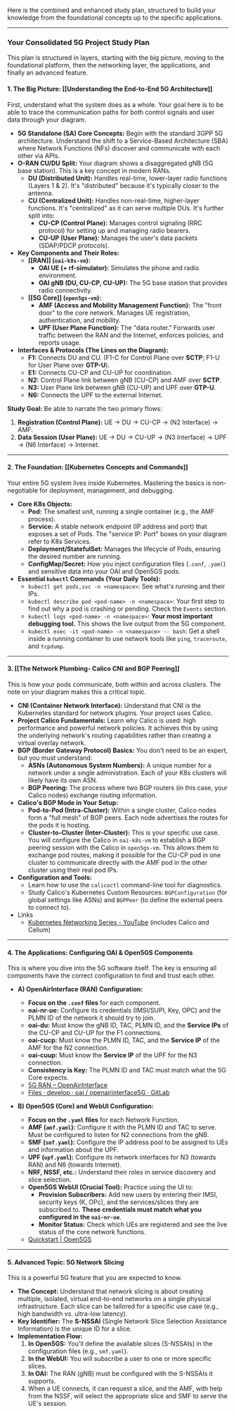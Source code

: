 Here is the combined and enhanced study plan, structured to build your knowledge from the foundational concepts up to the specific applications.

---

### Your Consolidated 5G Project Study Plan

This plan is structured in layers, starting with the big picture, moving to the foundational platform, then the networking layer, the applications, and finally an advanced feature.

#### 1. The Big Picture: [[Understanding the End-to-End 5G Architecture]]

First, understand what the system does as a whole. Your goal here is to be able to trace the communication paths for both control signals and user data through your diagram.

*   **5G Standalone (SA) Core Concepts:** Begin with the standard 3GPP 5G architecture. Understand the shift to a Service-Based Architecture (SBA) where Network Functions (NFs) discover and communicate with each other via APIs.
*   **O-RAN CU/DU Split:** Your diagram shows a disaggregated gNB (5G base station). This is a key concept in modern RANs.
    *   **DU (Distributed Unit):** Handles real-time, lower-layer radio functions (Layers 1 & 2). It's "distributed" because it's typically closer to the antenna.
    *   **CU (Centralized Unit):** Handles non-real-time, higher-layer functions. It's "centralized" as it can serve multiple DUs. It's further split into:
        *   **CU-CP (Control Plane):** Manages control signaling (RRC protocol) for setting up and managing radio bearers.
        *   **CU-UP (User Plane):** Manages the user's data packets (SDAP/PDCP protocols).
*   **Key Components and Their Roles:**
    *   **[[RAN]] (`oai-k8s-vm`):**
        *   **OAI UE (+ rf-simulator):** Simulates the phone and radio environment.
        *   **OAI gNB (DU, CU-CP, CU-UP):** The 5G base station that provides radio connectivity.
    *   **[[5G Core]] (`open5gs-vm`):**
        *   **AMF (Access and Mobility Management Function):** The "front door" to the core network. Manages UE registration, authentication, and mobility.
        *   **UPF (User Plane Function):** The "data router." Forwards user traffic between the RAN and the Internet, enforces policies, and reports usage.
*   **Interfaces & Protocols (The Lines on the Diagram):**
    *   **F1:** Connects DU and CU. (F1-C for Control Plane over **SCTP**; F1-U for User Plane over **GTP-U**).
    *   **E1:** Connects CU-CP and CU-UP for coordination.
    *   **N2:** Control Plane link between gNB (CU-CP) and AMF over **SCTP**.
    *   **N3:** User Plane link between gNB (CU-UP) and UPF over **GTP-U**.
    *   **N6:** Connects the UPF to the external Internet.

**Study Goal:** Be able to narrate the two primary flows:
1.  **Registration (Control Plane):** UE → DU → CU-CP → (N2 Interface) → AMF.
2.  **Data Session (User Plane):** UE → DU → CU-UP → (N3 Interface) → UPF → (N6 Interface) → Internet.

---

#### 2. The Foundation: [[Kubernetes Concepts and Commands]]

Your entire 5G system lives inside Kubernetes. Mastering the basics is non-negotiable for deployment, management, and debugging.

*   **Core K8s Objects:**
    *   **Pod:** The smallest unit, running a single container (e.g., the AMF process).
    *   **Service:** A stable network endpoint (IP address and port) that exposes a set of Pods. The "service IP: Port" boxes on your diagram refer to K8s Services.
    *   **Deployment/StatefulSet:** Manages the lifecycle of Pods, ensuring the desired number are running.
    *   **ConfigMap/Secret:** How you inject configuration files (`.conf`, `.yaml`) and sensitive data into your OAI and Open5GS pods.
*   **Essential `kubectl` Commands (Your Daily Tools):**
    *   `kubectl get pods,svc -n <namespace>`: See what's running and their IPs.
    *   `kubectl describe pod <pod-name> -n <namespace>`: Your first step to find out why a pod is crashing or pending. Check the `Events` section.
    *   `kubectl logs <pod-name> -n <namespace>`: **Your most important debugging tool.** This shows the live output from the 5G component.
    *   `kubectl exec -it <pod-name> -n <namespace> -- bash`: Get a shell inside a running container to use network tools like `ping`, `traceroute`, and `tcpdump`.

---

#### 3. [[The Network Plumbing- Calico CNI and BGP Peering]]

This is how your pods communicate, both within and across clusters. The note on your diagram makes this a critical topic.

*   **CNI (Container Network Interface):** Understand that CNI is the Kubernetes standard for network plugins. Your project uses Calico.
*   **Project Calico Fundamentals:** Learn why Calico is used: high performance and powerful network policies. It achieves this by using the underlying network's routing capabilities rather than creating a virtual overlay network.
*   **BGP (Border Gateway Protocol) Basics:** You don't need to be an expert, but you must understand:
    *   **ASNs (Autonomous System Numbers):** A unique number for a network under a single administration. Each of your K8s clusters will likely have its own ASN.
    *   **BGP Peering:** The process where two BGP routers (in this case, your Calico nodes) exchange routing information.
*   **Calico's BGP Mode in Your Setup:**
    *   **Pod-to-Pod (Intra-Cluster):** Within a single cluster, Calico nodes form a "full mesh" of BGP peers. Each node advertises the routes for the pods it is hosting.
    *   **Cluster-to-Cluster (Inter-Cluster):** This is your specific use case. You will configure the Calico in `oai-k8s-vm` to establish a BGP peering session with the Calico in `open5gs-vm`. This allows them to exchange pod routes, making it possible for the CU-CP pod in one cluster to communicate directly with the AMF pod in the other cluster using their real pod IPs.
*   **Configuration and Tools:**
    *   Learn how to use the `calicoctl` command-line tool for diagnostics.
    *   Study Calico's Kubernetes Custom Resources: `BGPConfiguration` (for global settings like ASNs) and `BGPPeer` (to define the external peers to connect to).
* Links
	* [Kubernetes Networking Series - YouTube](https://www.youtube.com/playlist?list=PLSAko72nKb8QWsfPpBlsw-kOdMBD7sra-) (includes Calico and Celium)

---

#### 4. The Applications: Configuring OAI & Open5GS Components

This is where you dive into the 5G software itself. The key is ensuring all components have the correct configuration to find and trust each other.

*   **A) OpenAirInterface (RAN) Configuration:**
    *   **Focus on the `.conf` files** for each component.
    *   **oai-nr-ue:** Configure its credentials (IMSI/SUPI, Key, OPC) and the PLMN ID of the network it should try to join.
    *   **oai-du:** Must know the gNB ID, TAC, PLMN ID, and the **Service IPs** of the CU-CP and CU-UP for the F1 connections.
    *   **oai-cucp:** Must know the PLMN ID, TAC, and the **Service IP** of the AMF for the N2 connection.
    *   **oai-cuup:** Must know the **Service IP** of the UPF for the N3 connection.
    *   **Consistency is Key:** The PLMN ID and TAC must match what the 5G Core expects.
    * [5G RAN – OpenAirInterface](https://openairinterface.org/oai-5g-ran-project/)
    * [Files · develop · oai / openairinterface5G · GitLab](https://gitlab.eurecom.fr/oai/openairinterface5g)

*   **B) Open5GS (Core) and WebUI Configuration:**
    *   **Focus on the `.yaml` files** for each Network Function.
    *   **AMF (`amf.yaml`):** Configure it with the PLMN ID and TAC to serve. Must be configured to listen for N2 connections from the gNB.
    *   **SMF (`smf.yaml`):** Configure the IP address pool to be assigned to UEs and information about the UPF.
    *   **UPF (`upf.yaml`):** Configure its network interfaces for N3 (towards RAN) and N6 (towards Internet).
    *   **NRF, NSSF, etc.:** Understand their roles in service discovery and slice selection.
    *   **Open5GS WebUI (Crucial Tool):** Practice using the UI to:
        *   **Provision Subscribers:** Add new users by entering their IMSI, security keys (K, OPc), and the services/slices they are subscribed to. **These credentials must match what you configured in the `oai-nr-ue`**.
        *   **Monitor Status:** Check which UEs are registered and see the live status of the core network functions.
    * [Quickstart | Open5GS](https://open5gs.org/open5gs/docs/guide/01-quickstart/)

---

#### 5. Advanced Topic: 5G Network Slicing

This is a powerful 5G feature that you are expected to know.

*   **The Concept:** Understand that network slicing is about creating multiple, isolated, virtual end-to-end networks on a single physical infrastructure. Each slice can be tailored for a specific use case (e.g., high bandwidth vs. ultra-low latency).
*   **Key Identifier:** The **S-NSSAI** (Single Network Slice Selection Assistance Information) is the unique ID for a slice.
*   **Implementation Flow:**
    1.  **In Open5GS:** You'll define the available slices (S-NSSAIs) in the configuration files (e.g., `smf.yaml`).
    2.  **In the WebUI:** You will subscribe a user to one or more specific slices.
    3.  **In OAI:** The RAN (gNB) must be configured with the S-NSSAIs it supports.
    4.  When a UE connects, it can request a slice, and the AMF, with help from the NSSF, will select the appropriate slice and SMF to serve the UE's session.